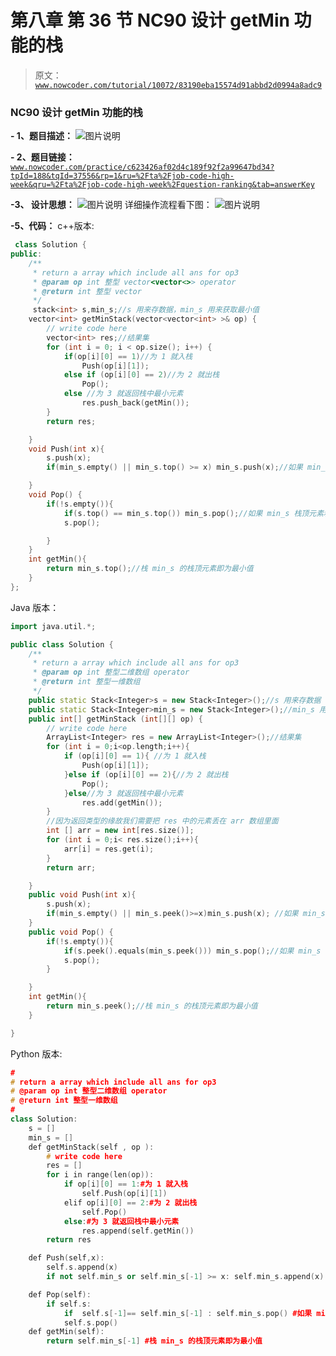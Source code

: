 # 第八章 第 36 节 NC90 设计 getMin 功能的栈

> 原文：[`www.nowcoder.com/tutorial/10072/83190eba15574d91abbd2d0994a8adc9`](https://www.nowcoder.com/tutorial/10072/83190eba15574d91abbd2d0994a8adc9)

### NC90 设计 getMin 功能的栈

**- 1、题目描述：**
![图片说明](img/929e2304f6b644bace069f79c3d2964b.png "图片标题")

**- 2、题目链接：**
[`www.nowcoder.com/practice/c623426af02d4c189f92f2a99647bd34?tpId=188&tqId=37556&rp=1&ru=%2Fta%2Fjob-code-high-week&qru=%2Fta%2Fjob-code-high-week%2Fquestion-ranking&tab=answerKey`](https://www.nowcoder.com/practice/c623426af02d4c189f92f2a99647bd34?tpId=188&tqId=37556&rp=1&ru=%2Fta%2Fjob-code-high-week&qru=%2Fta%2Fjob-code-high-week%2Fquestion-ranking&tab=answerKey)

**-3、 设计思想：**
![图片说明](img/c422277694dadd3227b8d2b7561cd74e.png "图片标题")
详细操作流程看下图：
![图片说明](img/2e1575b1ae686e0701309f1c7abdd1b2.png "图片标题")

**-5、代码：**
c++版本:

```cpp
 class Solution {
public:
    /**
     * return a array which include all ans for op3
     * @param op int 整型 vector<vector<>> operator
     * @return int 整型 vector
     */
     stack<int> s,min_s;//s 用来存数据，min_s 用来获取最小值
    vector<int> getMinStack(vector<vector<int> >& op) {
        // write code here
        vector<int> res;//结果集
        for (int i = 0; i < op.size(); i++) {
            if(op[i][0] == 1)//为 1 就入栈
                Push(op[i][1]);
            else if (op[i][0] == 2)//为 2 就出栈
                Pop();
            else //为 3 就返回栈中最小元素
                res.push_back(getMin());
        }
        return res;

    }
    void Push(int x){
        s.push(x);
        if(min_s.empty() || min_s.top() >= x) min_s.push(x);//如果 min_s 为空,或者栈顶元素大于 x 就进入 min_s

    }
    void Pop() {
        if(!s.empty()){
            if(s.top() == min_s.top()) min_s.pop();//如果 min_s 栈顶元素和栈 s 中要出栈的元素相等，那么也需要出栈
            s.pop();

        }
    }
    int getMin(){
        return min_s.top();//栈 min_s 的栈顶元素即为最小值
    }
};

```

Java 版本：

```cpp
import java.util.*;

public class Solution {
    /**
     * return a array which include all ans for op3
     * @param op int 整型二维数组 operator
     * @return int 整型一维数组
     */
    public static Stack<Integer>s = new Stack<Integer>();//s 用来存数据
    public static Stack<Integer>min_s = new Stack<Integer>();//min_s 用来获取最小值
    public int[] getMinStack (int[][] op) {
        // write code here
        ArrayList<Integer> res = new ArrayList<Integer>();//结果集
        for (int i = 0;i<op.length;i++){
            if (op[i][0] == 1){ //为 1 就入栈
                Push(op[i][1]);
            }else if (op[i][0] == 2){//为 2 就出栈
                Pop();
            }else//为 3 就返回栈中最小元素
                res.add(getMin());
        }
        //因为返回类型的缘故我们需要把 res 中的元素丢在 arr 数组里面
        int [] arr = new int[res.size()];
        for (int i = 0;i< res.size();i++){
            arr[i] = res.get(i);
        }
        return arr;

    }
    public void Push(int x){
        s.push(x);
        if(min_s.empty() || min_s.peek()>=x)min_s.push(x); //如果 min_s 为空,或者栈顶元素大于 x 就进入 min_s
    }
    public void Pop() {
        if(!s.empty()){
            if(s.peek().equals(min_s.peek())) min_s.pop();//如果 min_s 栈顶元素和栈 s 中要出栈的元素相等，那么也需要出栈
            s.pop();
        }   

    }
    int getMin(){
        return min_s.peek();//栈 min_s 的栈顶元素即为最小值
    }

}
```

Python 版本:

```cpp
#
# return a array which include all ans for op3
# @param op int 整型二维数组 operator
# @return int 整型一维数组
#
class Solution:
    s = []
    min_s = []
    def getMinStack(self , op ):
        # write code here
        res = []
        for i in range(len(op)):
            if op[i][0] == 1:#为 1 就入栈
                self.Push(op[i][1])
            elif op[i][0] == 2:#为 2 就出栈
                self.Pop()
            else:#为 3 就返回栈中最小元素
                res.append(self.getMin())
        return res

    def Push(self,x):
        self.s.append(x)
        if not self.min_s or self.min_s[-1] >= x: self.min_s.append(x) #如果 min_s 为空,或者栈顶元素大于 x 就进入 min_s

    def Pop(self):
        if self.s:
            if  self.s[-1]== self.min_s[-1] : self.min_s.pop() #如果 min_s 栈顶元素和栈 s 中要出栈的元素相等，那么也需要出栈
            self.s.pop()
    def getMin(self):
        return self.min_s[-1] #栈 min_s 的栈顶元素即为最小值

```